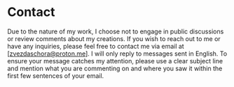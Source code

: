 # Contact

Due to the nature of my work, I choose not to engage in public discussions or review comments about my creations. If you wish to reach out to me or have any inquiries, please feel free to contact me via email at [zvezdaschora@proton.me]. I will only reply to messages sent in English. To ensure your message catches my attention, please use a clear subject line and mention what you are commenting on and where you saw it within the first few sentences of your email.
